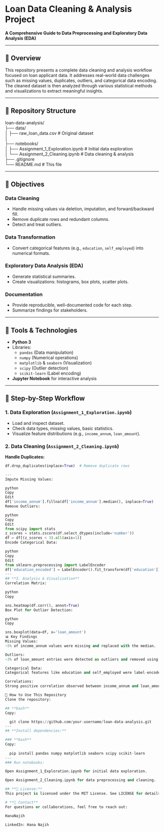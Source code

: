 # Loan Data Cleaning & Analysis Project  
**A Comprehensive Guide to Data Preprocessing and Exploratory Data Analysis (EDA)**

---

## 📌 Overview  
This repository presents a complete data cleaning and analysis workflow focused on loan applicant data. It addresses real-world data challenges such as missing values, duplicates, outliers, and categorical data encoding. The cleaned dataset is then analyzed through various statistical methods and visualizations to extract meaningful insights.

---

## 📂 Repository Structure  
loan-data-analysis/  
├── data/  
│   ├── raw_loan_data.csv          # Original dataset  
│   
├── notebooks/  
│   ├── Assignment_1_Exploration.ipynb  # Initial data exploration  
│   └── Assignment_2_Cleaning.ipynb     # Data cleaning & analysis  
├── .gitignore  
└── README.md                     # This file  


---

## 🎯 Objectives

### Data Cleaning
- Handle missing values via deletion, imputation, and forward/backward fill.
- Remove duplicate rows and redundant columns.
- Detect and treat outliers.

### Data Transformation
- Convert categorical features (e.g., `education`, `self_employed`) into numerical formats.

### Exploratory Data Analysis (EDA)
- Generate statistical summaries.
- Create visualizations: histograms, box plots, scatter plots.

### Documentation
- Provide reproducible, well-documented code for each step.
- Summarize findings for stakeholders.

---

## 🔧 Tools & Technologies

- **Python 3**
- Libraries:
  - `pandas` (Data manipulation)
  - `numpy` (Numerical operations)
  - `matplotlib` & `seaborn` (Visualization)
  - `scipy` (Outlier detection)
  - `scikit-learn` (Label encoding)
- **Jupyter Notebook** for interactive analysis

---

## 📝 Step-by-Step Workflow

### 1. Data Exploration (`Assignment_1_Exploration.ipynb`)
- Load and inspect dataset.
- Check data types, missing values, basic statistics.
- Visualize feature distributions (e.g., `income_annum`, `loan_amount`).

### 2. Data Cleaning (`Assignment_2_Cleaning.ipynb`)

**Handle Duplicates:**  
```python
df.drop_duplicates(inplace=True)  # Remove duplicate rows

---
Impute Missing Values:

python
Copy
Edit
df['income_annum'].fillna(df['income_annum'].median(), inplace=True)
Remove Outliers:

python
Copy
Edit
from scipy import stats
z_scores = stats.zscore(df.select_dtypes(include='number'))
df = df[(z_scores < 3).all(axis=1)]
Encode Categorical Data:

python
Copy
Edit
from sklearn.preprocessing import LabelEncoder
df['education_encoded'] = LabelEncoder().fit_transform(df['education'])
---
## **3. Analysis & Visualization**
Correlation Matrix:

python
Copy

sns.heatmap(df.corr(), annot=True)
Box Plot for Outlier Detection:

python
Copy

sns.boxplot(data=df, x='loan_amount')
📊 Key Findings
Missing Values:
~5% of income_annum values were missing and replaced with the median.

Outliers:
~3% of loan_amount entries were detected as outliers and removed using Z-score method.

Categorical Data:
Categorical features like education and self_employed were label-encoded for modeling.

Correlations:
Strong positive correlation observed between income_annum and loan_amount.

🚀 How to Use This Repository
Clone the repository:

## **bash**
Copy:

  git clone https://github.com/your-username/loan-data-analysis.git
---
## **Install dependencies:**

### **bash**
Copy:
  
  pip install pandas numpy matplotlib seaborn scipy scikit-learn
---
### Run notebooks:

Open Assignment_1_Exploration.ipynb for initial data exploration.

Open Assignment_2_Cleaning.ipynb for data preprocessing and cleaning.

## **📜 License:** 
This project is licensed under the MIT License. See LICENSE for details.

# **📧 Contact**
For questions or collaborations, feel free to reach out:

HanaNajih

LinkedIn: Hana Najih
